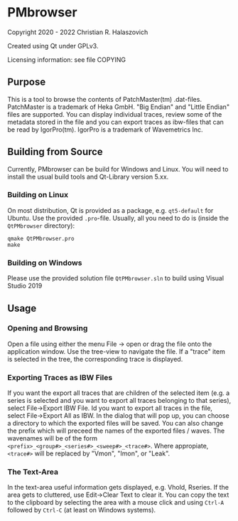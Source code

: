 # PMbrowser
Copyright 2020 - 2022 Christian R. Halaszovich

Created using Qt under GPLv3.

Licensing information: see file COPYING

## Purpose
This is a tool to browse the contents of PatchMaster(tm) .dat-files. PatchMaster is a trademark of Heka GmbH.
"Big Endian" and "Little Endian" files are supported.
You can display individual traces, review some of the metadata stored in the file and you can export traces as ibw-files that can be read by IgorPro(tm). IgorPro is a trademark of Wavemetrics Inc.

## Building from Source
Currently, PMbrowser can be build for Windows and Linux.
You will need to install the usual build tools and Qt-Library version 5.xx.
### Building on Linux
On most distribution, Qt is provided as a package, e.g. `qt5-default` for Ubuntu.
Use the provided `.pro`-file. Usually, all you need to do is (inside the `QtPMbrowser` directory):
```
qmake QtPMbrowser.pro
make
```
### Building on Windows
Please use the provided solution file `QtPMbrowser.sln` to build using Visual Studio 2019

## Usage
### Opening and Browsing
Open a file using either the menu File -> open or drag the file onto the application window.
Use the tree-view to navigate the file. If a "trace" item is selected in the tree, the corresponding trace is displayed.

### Exporting Traces as IBW Files
If you want the export all traces that are children of the selected item (e.g. a series is selected and you want
to export all traces belonging to that series), select File->Export IBW File. Id you want to export all traces
in the file, select File->Export All as IBW. In the dialog that will pop up, you can choose a directory to which
the exported files will be saved. You can also change the prefix which will preceed the names of the exported
files / waves. The wavenames will be of the form  `<prefix>_<group#>_<series#>_<sweep#>_<trace#>`.
Where appropiate, `<trace#>` will be replaced by "Vmon", "Imon", or "Leak".

### The Text-Area
In the text-area useful information gets displayed, e.g. Vhold, Rseries. If the area gets to cluttered, use Edit->Clear Text to clear it.
You can copy the text to the clipboard by selecting the area with a mouse click and using `Ctrl-A` followed by `Ctrl-C` (at least on Windows systems).
